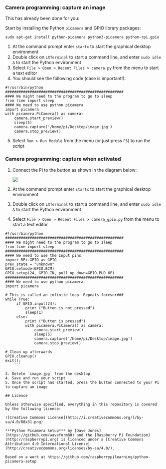 ### Camera programming: capture an image
This has already been done for you:

Start by installing the Python `picamera` and GPIO library packages:

```
sudo apt-get install python-picamera python3-picamera python-rpi.gpio
```

1. At the command prompt enter `startx` to start the graphical desktop environment
2. Double click on `LXTerminal` to start a command line, and enter `sudo idle &` to start the Python environment
3. Select `File > Open > Recent Files > camera.py` from the menu to start a text editor
4. You should see the following code (case is important!):

```
#!/usr/bin/python
#####################################################
#### We might need to the program to go to sleep
from time import sleep
#### We need to use python picamera
import picamera
with picamera.PiCamera() as camera:
    camera.start_preview()
    sleep(5)
    camera.capture('/home/pi/Desktop/image.jpg')
    camera.stop_preview()
```

5. Select `Run > Run Module` from the menu (or just press `F5`) to run the script

### Camera programming: capture when activated
    
1. Connect the Pi to the button as shown in the diagram below:

    ![](../picamera-gpio-setup-tng.png)


2. At the command prompt enter `startx` to start the graphical desktop environment
3. Double click on `LXTerminal` to start a command line, and enter `sudo idle &` to start the Python environment
4. Select `File > Open > Recent Files > camera_gpio.py` from the menu to start a text editor
```
#!/usr/bin/python
#####################################################
#### We might need to the program to go to sleep
from time import sleep
#####################################################
#### We need to use the Input pins
import RPi.GPIO as GPIO
prev_state = "unknown"
GPIO.setmode(GPIO.BCM)
GPIO.setup(24, GPIO.IN, pull_up_down=GPIO.PUD_UP)
#####################################################
#### We need to use python picamera
import picamera

# This is called an infinite loop. Repeats forever###
while True:
     if GPIO.input(24):
         print ("Button is not pressed")
         sleep(1)
     else:
         print ("Button is pressed")
         with picamera.PiCamera() as camera:
             camera.start_preview()
             sleep(5)
             camera.capture('/home/pi/Desktop/image.jpg')
             camera.stop_preview()

# Clean up afterwards
GPIO.cleanup()
exit();
    ```

3. Delete `image.jpg` from the desktop
4. Save and run your script
5. Once the script has started, press the button connected to your Pi to capture an image

## Licence

Unless otherwise specified, everything in this repository is covered by the following licence:

![Creative Commons License](http://i.creativecommons.org/l/by-sa/4.0/88x31.png)

***Python Picamera Setup*** by [Dave Jones](https://github.com/waveform80) and the [Raspberry Pi Foundation](http://raspberrypi.org) is licenced under a [Creative Commons Attribution 4.0 International License](http://creativecommons.org/licenses/by-sa/4.0/).

Based on a work at https://github.com/raspberrypilearning/python-picamera-setup
